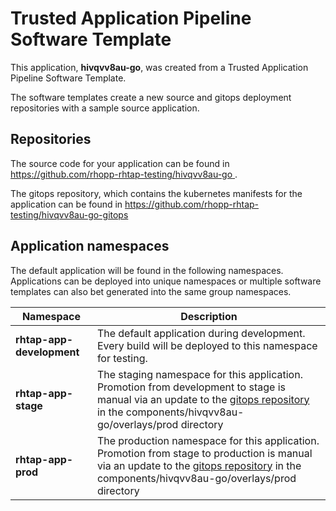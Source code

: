 # Trusted Application Pipeline Software Template

This application, **hivqvv8au-go**, was created from a Trusted Application Pipeline Software Template.

The software templates create a new source and gitops deployment repositories with a sample source application. 

## Repositories

The source code for your application can be found in [https://github.com/rhopp-rhtap-testing/hivqvv8au-go ](https://github.com/rhopp-rhtap-testing/hivqvv8au-go ).
 
The gitops repository, which contains the kubernetes manifests for the application can be found in 
[https://github.com/rhopp-rhtap-testing/hivqvv8au-go-gitops ](https://github.com/rhopp-rhtap-testing/hivqvv8au-go-gitops ) 

## Application namespaces 

The default application will be found in the following namespaces. Applications can be deployed into unique namespaces or multiple software templates can also bet generated into the same group namespaces.  

|  Namespace   |  Description   |  
| -------- | -------- |   
| **rhtap-app-development** | The default application during development. Every build will be deployed to this namespace for testing. | 
| **rhtap-app-stage** | The staging namespace for this application. Promotion from development to stage is manual via an update to the [gitops repository](https://github.com/rhopp-rhtap-testing/hivqvv8au-go-gitops ) in the components/hivqvv8au-go/overlays/prod directory |  
| **rhtap-app-prod** | The production namespace for this application. Promotion from stage to production is manual via an update to the [gitops repository](https://github.com/rhopp-rhtap-testing/hivqvv8au-go-gitops ) in the components/hivqvv8au-go/overlays/prod directory | 